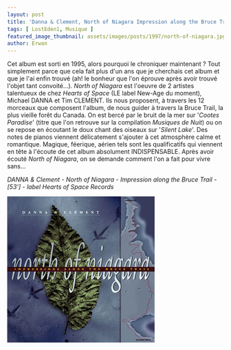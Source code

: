 ```yaml
---
layout: post
title: 'Danna & Clement, North of Niagara Impression along the Bruce Trail'
tags: [ LostEden1, Musique ]
featured_image_thumbnail: assets/images/posts/1997/north-of-niagara.jpg
author: Erwan
---
```


Cet album est sorti en 1995, alors pourquoi le chroniquer maintenant ? Tout simplement parce que cela fait plus d'un ans que je cherchais cet album et que je l'ai enfin trouvé (ah! le bonheur que l'on éprouve après avoir trouvé l'objet tant convoité...). *North of Niagara* est l'oeuvre de 2 artistes talentueux de chez *Hearts of Space* (LE label New-Age du moment), Michael DANNA et Tim CLEMENT. Ils nous proposent, à travers les 12 morceaux que composent l'album, de nous guider à travers la Bruce Trail, la plus vieille forêt du Canada. On est bercé par le bruit de la mer sur '*Cootes Paradise*' (titre que l'on retrouve sur la compilation *Musiques de Nuit*) ou on se repose en écoutant le doux chant des oiseaux sur '*Silent Lake*'. Des notes de pianos viennent délicatement s'ajouter à cet atmosphère calme et romantique. Magique, féerique, aérien tels sont les qualificatifs qui viennent en tête à l'écoute de cet album absolument INDISPENSABLE. Après avoir écouté *North of Niagara*, on se demande comment l'on a fait pour vivre sans...

*DANNA & Clement - North of Niagara - Impression along the Bruce Trail - [53'] - label Hearts of Space Records*

![Danna & Clement, North of Niagara Impression along the Bruce Trail](assets/images/posts/1997/north-of-niagara.jpg) 